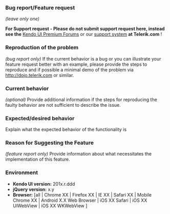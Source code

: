 ### Bug report/Feature request
_(leave only one)_

**For Support request - Please do not submit support request here, instead see the** [Kendo UI Premium Forums](http://www.telerik.com/forums/kendo-ui) or our [support system](http://www.telerik.com/support) **at Telerik.com** !

### Reproduction of the problem
_(bug report only)_
If the current behavior is a bug or you can illustrate your feature request better with an example, please provide the steps to reproduce and if possible a minimal demo of the problem via http://dojo.telerik.com or similar.

### Current behavior
_(optional)_
Provide additional information if the steps for reproducing the faulty behavior are not sufficient to describe the issue.

### Expected/desired behavior
Explain what the expected behavior of the functionality is

### Reason for Suggesting the Feature
_(feature report only)_
Provide information about what necessitates the implementation of this feature.

### Environment

* **Kendo UI version:** 201x.r.ddd
* **jQuery version:** x.y
* **Browser:** [all | Chrome XX | Firefox XX | IE XX | Safari XX | Mobile Chrome XX | Android X.X Web Browser | iOS XX Safari | iOS XX UIWebView | iOS XX WKWebView ] 


